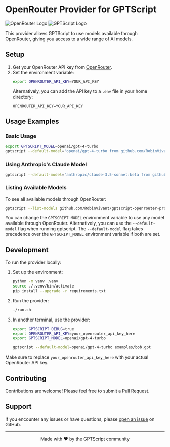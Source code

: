 # OpenRouter Provider for GPTScript

![OpenRouter Logo](https://openrouter.ai/favicon.ico) ![GPTScript Logo](https://gptscript.ai/favicon.ico)

This provider allows GPTScript to use models available through OpenRouter, giving you access to a wide range of AI models.

## Setup

1. Get your OpenRouter API key from [OpenRouter](https://openrouter.ai/keys).
2. Set the environment variable:
   ```bash
   export OPENROUTER_API_KEY=YOUR_API_KEY
   ```
   Alternatively, you can add the API key to a `.env` file in your home directory:
   ```
   OPENROUTER_API_KEY=YOUR_API_KEY
   ```

## Usage Examples

### Basic Usage

```bash
export GPTSCRIPT_MODEL=openai/gpt-4-turbo
gptscript --default-model='openai/gpt-4-turbo from github.com/RobinVivant/gptscript-openrouter-provider' examples/helloworld.gpt
```

### Using Anthropic's Claude Model

```bash
gptscript --default-model='anthropic/claude-3.5-sonnet:beta from github.com/RobinVivant/gptscript-openrouter-provider' github.com/gptscript-ai/llm-basics-demo
```

### Listing Available Models

To see all available models through OpenRouter:

```bash
gptscript --list-models github.com/RobinVivant/gptscript-openrouter-provider
```

You can change the `GPTSCRIPT_MODEL` environment variable to use any model available through OpenRouter. Alternatively, you can use the `--default-model` flag when running gptscript. The `--default-model` flag takes precedence over the `GPTSCRIPT_MODEL` environment variable if both are set.

## Development

To run the provider locally:

1. Set up the environment:
   ```bash
   python -m venv .venv
   source ./.venv/bin/activate
   pip install --upgrade -r requirements.txt
   ```

2. Run the provider:
   ```bash
   ./run.sh
   ```

3. In another terminal, use the provider:
   ```bash
   export GPTSCRIPT_DEBUG=true
   export OPENROUTER_API_KEY=your_openrouter_api_key_here
   export GPTSCRIPT_MODEL=openai/gpt-4-turbo

   gptscript --default-model=openai/gpt-4-turbo examples/bob.gpt
   ```

Make sure to replace `your_openrouter_api_key_here` with your actual OpenRouter API key.

## Contributing

Contributions are welcome! Please feel free to submit a Pull Request.

## Support

If you encounter any issues or have questions, please [open an issue](https://github.com/RobinVivant/gptscript-openrouter-provider/issues) on GitHub.

---

<p align="center">
  Made with ❤️ by the GPTScript community
</p>

